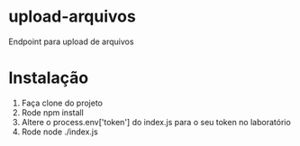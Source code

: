 # upload-arquivos
Endpoint para upload de arquivos

# Instalação
1. Faça clone do projeto
2. Rode npm install
3. Altere o process.env['token'] do index.js para o seu token no laboratório 
3. Rode node ./index.js
